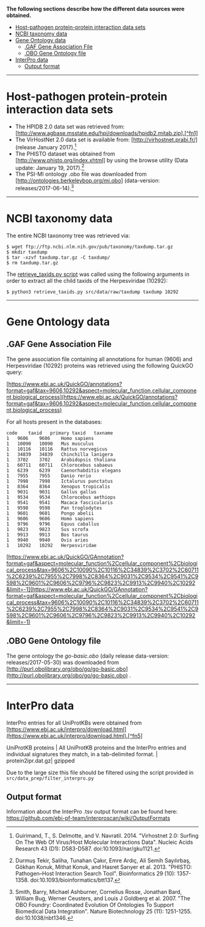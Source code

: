 **The following sections describe how the different data sources were obtained.**

<!-- @import "[TOC]" {cmd="toc" depthFrom=1 depthTo=6 orderedList=false} -->
<!-- code_chunk_output -->

* [Host-pathogen protein-protein interaction data sets](#host-pathogen-protein-protein-interaction-data-sets)
* [NCBI taxonomy data](#ncbi-taxonomy-data)
* [Gene Ontology data](#gene-ontology-data)
	* [.GAF Gene Association File](#gaf-gene-association-file)
	* [.OBO Gene Ontology file](#obo-gene-ontology-file)
* [InterPro data](#interpro-data)
	* [Output format](#output-format)

<!-- /code_chunk_output -->

----

# Host-pathogen protein-protein interaction data sets

- The HPIDB 2.0 data set was retrieved from: [http://www.agbase.msstate.edu/hpi/downloads/hpidb2.mitab.zip].[^fn1]
- The VirHostNet 2.0 data set is available from: [http://virhostnet.prabi.fr/] (release January 2017).[^fn2]
- The PHISTO dataset was obtained from [http://www.phisto.org/index.xhtml] by using the browse utility (Data update: January 19, 2017).[^fn3]
- The PSI-MI ontology .obo file was downloaded from [http://ontologies.berkeleybop.org/mi.obo] (data-version: releases/2017-06-14).[^fn4]

[^fn1]: Ammari, Mais G., Cathy R. Gresham, Fiona M. McCarthy, and Bindu Nanduri. 2016. "HPIDB 2.0: A Curated Database For Host–Pathogen Interactions". Database 2016: baw103. doi:10.1093/database/baw103.
[^fn2]: Guirimand, T., S. Delmotte, and V. Navratil. 2014. "Virhostnet 2.0: Surfing On The Web Of Virus/Host Molecular Interactions Data". Nucleic Acids Research 43 (D1): D583-D587. doi:10.1093/nar/gku1121.
[^fn3]: Durmuş Tekir, Saliha, Tunahan Çakır, Emre Ardıç, Ali Semih Sayılırbaş, Gökhan Konuk, Mithat Konuk, and Hasret Sarıyer et al. 2013. "PHISTO: Pathogen–Host Interaction Search Tool". Bioinformatics 29 (10): 1357-1358. doi:10.1093/bioinformatics/btt137.
[^fn4]: Smith, Barry, Michael Ashburner, Cornelius Rosse, Jonathan Bard, William Bug, Werner Ceusters, and Louis J Goldberg et al. 2007. "The OBO Foundry: Coordinated Evolution Of Ontologies To Support Biomedical Data Integration". Nature Biotechnology 25 (11): 1251-1255. doi:10.1038/nbt1346.

----

# NCBI taxonomy data
The entire NCBI taxonomy tree was retrieved via:
```shell
$ wget ftp://ftp.ncbi.nlm.nih.gov/pub/taxonomy/taxdump.tar.gz
$ mkdir taxdump
$ tar -xzvf taxdump.tar.gz -C taxdump/
$ rm taxdump.tar.gz
```

The [retrieve_taxids.py script](../src/data_prep/retrieve_taxids.py) was called using the following arguments in order to extract all the child taxids of the Herpesviridae (10292):

```shell
$ python3 retrieve_taxids.py src/data/raw/taxdump taxdump 10292
```

----

# Gene Ontology data

## .GAF Gene Association File

The gene association file containing all annotations for human (9606) and Herpesviridae (10292) proteins was retrieved using the following QuickGO query:

[https://www.ebi.ac.uk/QuickGO/annotations?format=gaf&tax=9606,10292&aspect=molecular_function,cellular_component,biological_process](https://www.ebi.ac.uk/QuickGO/annotations?format=gaf&tax=9606,10292&aspect=molecular_function,cellular_component,biological_process)

For all hosts present in the databases:
```
code 	taxid 	primary taxid 	taxname
1 	9606 	9606 	Homo sapiens
1 	10090 	10090 	Mus musculus
1 	10116 	10116 	Rattus norvegicus
1 	34839 	34839 	Chinchilla lanigera
1 	3702 	3702 	Arabidopsis thaliana
1 	60711 	60711 	Chlorocebus sabaeus
1 	6239 	6239 	Caenorhabditis elegans
1 	7955 	7955 	Danio rerio
1 	7998 	7998 	Ictalurus punctatus
1 	8364 	8364 	Xenopus tropicalis
1 	9031 	9031 	Gallus gallus
1 	9534 	9534 	Chlorocebus aethiops
1 	9541 	9541 	Macaca fascicularis
1 	9598 	9598 	Pan troglodytes
1 	9601 	9601 	Pongo abelii
1 	9606 	9606 	Homo sapiens
1 	9796 	9796 	Equus caballus
1 	9823 	9823 	Sus scrofa
1 	9913 	9913 	Bos taurus
1 	9940 	9940 	Ovis aries
1 	10292 	10292 	Herpesviridae
```

[https://www.ebi.ac.uk/QuickGO/GAnnotation?format=gaf&aspect=molecular_function%2Ccellular_component%2Cbiological_process&tax=9606%2C10090%2C10116%2C34839%2C3702%2C60711%2C6239%2C7955%2C7998%2C8364%2C9031%2C9534%2C9541%2C9598%2C9601%2C9606%2C9796%2C9823%2C9913%2C9940%2C10292&limit=-1](https://www.ebi.ac.uk/QuickGO/GAnnotation?format=gaf&aspect=molecular_function%2Ccellular_component%2Cbiological_process&tax=9606%2C10090%2C10116%2C34839%2C3702%2C60711%2C6239%2C7955%2C7998%2C8364%2C9031%2C9534%2C9541%2C9598%2C9601%2C9606%2C9796%2C9823%2C9913%2C9940%2C10292&limit=-1)

## .OBO Gene Ontology file

The gene ontology the *go-basic.obo* (daily release data-version: releases/2017-05-30) was downloaded from [http://purl.obolibrary.org/obo/go/go-basic.obo](http://purl.obolibrary.org/obo/go/go-basic.obo) .

----

# InterPro data

InterPro entries for all UniProtKBs were obtained from [https://www.ebi.ac.uk/interpro/download.html](https://www.ebi.ac.uk/interpro/download.html).[^fn5]

UniProtKB proteins | All UniProtKB proteins and the InterPro entries and individual signatures they match, in a tab-delimited format. | protein2ipr.dat.gz| gzipped 	

Due to the large size this file should be filtered using the script provided in `src/data_prep/filter_interpro.py`

[^fn5]: Philip Jones, David Binns, Hsin-Yu Chang, Matthew Fraser, Weizhong Li, Craig McAnulla, Hamish McWilliam, John Maslen, Alex Mitchell, Gift Nuka, Sebastien Pesseat, Antony F. Quinn, Amaia Sangrador-Vegas, Maxim Scheremetjew, Siew-Yit Yong, Rodrigo Lopez, and Sarah Hunter (2014). InterProScan 5: genome-scale protein function classification. Bioinformatics, Jan 2014; doi:10.1093/bioinformatics/btu031

## Output format

Information about the InterPro .tsv output format can be found here:
https://github.com/ebi-pf-team/interproscan/wiki/OutputFormats
